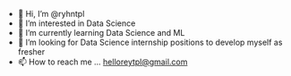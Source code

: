 - 👋 Hi, I’m @ryhntpl
- 👀 I’m interested in Data Science
- 🌱 I’m currently learning Data Science and ML
- 💞️ I’m looking for Data Science internship positions to develop myself as fresher
- 📫 How to reach me ... helloreytpl@gmail.com

<!---
ryhntpl/ryhntpl is a ✨ special ✨ repository because its `README.md` (this file) appears on your GitHub profile.
You can click the Preview link to take a look at your changes.
--->
